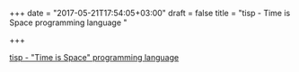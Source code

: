 +++
date = "2017-05-21T17:54:05+03:00"
draft = false
title = "tisp - Time is Space programming language "

+++

<p><a href="https://t.co/gND3ZPCh3H">tisp - "Time is Space" programming language </a></p>